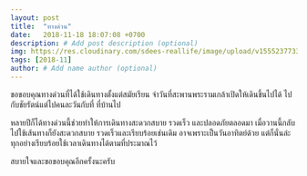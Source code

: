 ```yaml
---
layout: post
title:  "ทางด่วน"
date:   2018-11-18 18:07:08 +0700
description: # Add post description (optional)
img: https://res.cloudinary.com/sdees-reallife/image/upload/v1555237733/IMG_6315.jpg # Add image post (optional)
tags: [2018-11]
author: # Add name author (optional)
---
```

ขอขอบคุณทางด่วนที่ได้ใช้เดินทางตั้งแต่สมัยเรียน จำวันที่สะพานพระรามเกล้าเปิดให้เดินขึ้นไปได้ ไปกับชัยรัตน์แต่ไปคนละวันกับที่ ที่บ้านไป

หลายปีก็ได้ทางด่วนนี้ช่วยทำให้การเดินทางสะดวกสบาย รวดเร็ว และปลอดภัยตลอดมา เมื่อวานนี้กลับไปใช้เส้นทางก็ยังสะดวกสบาย รวดเร็วและเรียบร้อยเช่นเดิม อาจเพราะเป็นวันอาทิตย์ด้วย แต่ก็นั่นล่ะทุกอย่างเรียบร้อยใช้เวลาเดินทางได้ตามที่ประมาณไว้

สบายใจและขอขอบคุณอีกครั้งนะครับ
